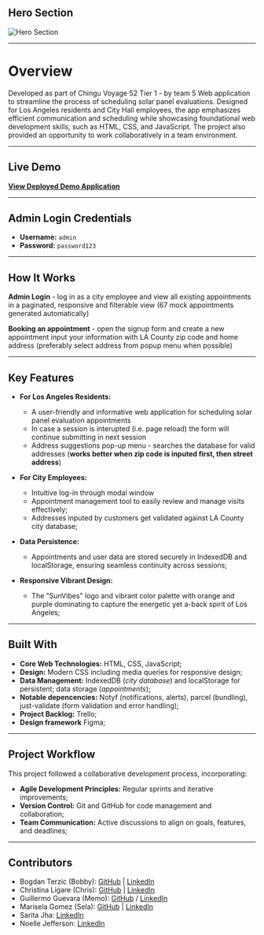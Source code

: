## Hero Section  
![Hero Section](./src/images/landing-page-image.png)

---

# Overview

Developed as part of Chingu Voyage 52 Tier 1 - by team 5
Web application to streamline the process of scheduling solar panel evaluations. Designed for Los Angeles residents and City Hall employees, the app emphasizes efficient communication and scheduling while showcasing foundational web development skills, such as HTML, CSS, and JavaScript. The project also provided an opportunity to work collaboratively in a team environment.


---

## Live Demo  
**[View Deployed Demo Application](https://solar-vibes-la.netlify.app/)**

---

## Admin Login Credentials  
- **Username:** `admin`  
- **Password:** `password123`

---

## How It Works  

**Admin Login** - log in as a city employee and view all existing appointments in a paginated, responsive and filterable view (67 mock appointments generated automatically)

**Booking an appointment** - open the signup form and create a new appointment input your information with LA County zip code and home address (preferably select address from popup menu when possible)

---

## Key Features  

- **For Los Angeles Residents:**
  - A user-friendly and informative web application for scheduling solar panel evaluation appointments
  - In case a session is interupted (i.e. page reload) the form will continue submitting in next session
  - Address suggestions pop-up menu - searches the database for valid addresses (__works better when zip code is inputed first, then street address__)
    
- **For City Employees:**
  - Intuitive log-in through modal window
  - Appointment management tool to easily review and manage visits effectively;
  - Addresses inputed by customers get validated against LA County city database;

- **Data Persistence:**  
  - Appointments and user data are stored securely in IndexedDB and localStorage, ensuring seamless continuity across sessions;

- **Responsive Vibrant Design:**  
  - The "SunVibes" logo and vibrant color palette with orange and purple dominating to capture the energetic yet a-back spirit of Los Angeles;

---

## Built With  

- **Core Web Technologies:** HTML, CSS, JavaScript;
- **Design:** Modern CSS including media queries for responsive design;
- **Data Management:** IndexedDB (_city database_) and localStorage for persistent; data storage (_appointments_);
- **Notable depencencies:** Notyf (notifications, alerts), parcel (bundling), just-validate (form validation and error handling);
- **Project Backlog:** Trello;
- **Design framework** Figma;

---

## Project Workflow  

This project followed a collaborative development process, incorporating:  
- **Agile Development Principles:** Regular sprints and iterative improvements;
- **Version Control:** Git and GitHub for code management and collaboration;
- **Team Communication:** Active discussions to align on goals, features, and deadlines;


---


## Contributors

- Bogdan Terzic (Bobby): [GitHub](https://github.com/minorObsession) | [LinkedIn](https://linkedin.com/in/bogdan-terzic-606340249/)
- Christina Ligare (Chris): [GitHub](https://github.com/codercreative) | [LinkedIn](https://www.linkedin.com/in/christina-ligare/)
- Guillermo Guevara (Memo): [GitHub](https://github.com/guillermoguevara887) / [LinkedIn](https://www.linkedin.com/in/guillermo-guevara-6758a51a0?trk=contact-info)
- Marisela Gomez (Sela): [GitHub](https://github.com/Mar1g0m3z) | [LinkedIn](https://www.linkedin.com/in/sela-dev/)
- Sarita Jha: [LinkedIn](https://www.linkedin.com/in/sjhabsc/)
- Noelle Jefferson: [LinkedIn](https://www.linkedin.com/in/noelle-jefferson/)
